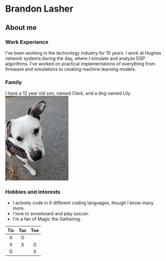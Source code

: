 # Brandon Lasher
## About me
### Work Experience 
I’ve been working in the technology industry for 15 years. I work at Hughes network systems during the day, where I simulate and analyze DSP algorithms.  I’ve worked on practical implementations of everything from firmware and simulations to creating machine learning models. 

### Family
I have a 12 year old son, named Clark, and a dog named Lily. <br>
<img src="lily_dog.jpg" width="200">

### Hobbies and interests
* I actively code in 6 different coding languages, though I know many more.
* I love to snowboard and play soccer.
* I'm a fan of Magic the Gathering.

|Tic|Tac|Toe|
|:-:|:-:|:-:|
| X | O | |
| X | X | O|
| O | | X |

